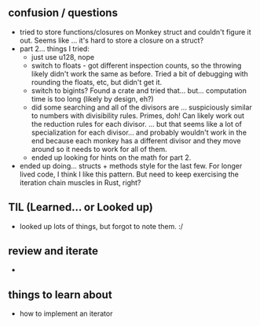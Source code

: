 
## confusion / questions
* tried to store functions/closures on Monkey struct and couldn't figure it out. Seems like ... it's hard to store a closure on a struct? 
* part 2... things I tried:
    * just use u128, nope
    * switch to floats - got different inspection counts, so the throwing likely didn't work the same as before. Tried a bit of debugging with rounding the floats, etc, but didn't get it. 
    * switch to bigints? Found a crate and tried that... but... computation time is too long (likely by design, eh?)
    * did some searching and all of the divisors are ... suspiciously similar to numbers with divisibility rules. Primes, doh! Can likely work out the reduction rules for each divisor. ... but that seems like a lot of specialization for each divisor... and probably wouldn't work in the end because each monkey has a different divisor and they move around so it needs to work for all of them. 
    * ended up looking for hints on the math for part 2. 
* ended up doing... structs + methods style for the last few. For longer lived code, I think I like this pattern. But need to keep exercising the iteration chain muscles in Rust, right?

## TIL (Learned... or Looked up)
* looked up lots of things, but forgot to note them. :/

## review and iterate
* 

## things to learn about
* how to implement an iterator

